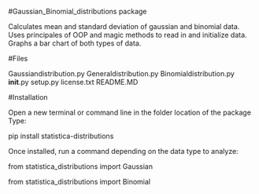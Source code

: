 #Gaussian_Binomial_distributions package

Calculates mean and standard deviation of gaussian and binomial data.
Uses principales of OOP and magic methods to read in and initialize data.
Graphs a bar chart of both types of data. 

#Files

Gaussiandistribution.py
Generaldistribution.py
Binomialdistribution.py
__init__.py
setup.py
license.txt
README.MD

#Installation

Open a new terminal or command line in the folder location of the package
Type:

pip install statistica-distributions

Once installed, run a command depending on the data type to analyze:

from statistica_distributions import Gaussian

from statistica_distributions import Binomial





